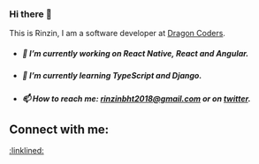 ### **Hi there** 👋
This is Rinzin, I am a software developer at [Dragon Coders](https://dcpl.bt).
* ##### 🔭 I’m currently working on React Native, React and Angular.
* ##### 🌱 I’m currently learning TypeScript and Django.
* ##### 📫 How to reach me: rinzinbht2018@gmail.com or on [twitter](https://twitter.com/RinzinNorbu10/).

## Connect with me:
[:linklined:](https://www.linkedin.com/in/rinzin-norbu-6638a51a7/)

<!---
Rinzin2018/Rinzin2018 is a ✨ special ✨ repository because its `README.md` (this file) appears on your GitHub profile.
You can click the Preview link to take a look at your changes.
--->
